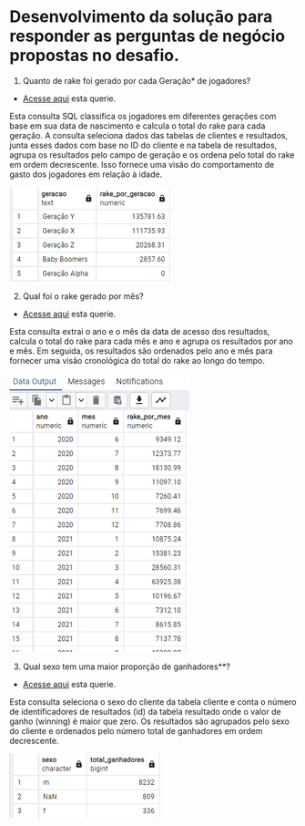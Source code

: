 # Desenvolvimento da solução para responder as perguntas de negócio propostas no desafio.

1. Quanto de rake foi gerado por cada Geração* de jogadores?

* [Acesse aqui](https://github.com/MoisesArruda/Analytics_Engineer_H2Club/blob/main/sql/queries/questao_1.sql) esta querie.

Esta consulta SQL classifica os jogadores em diferentes gerações com base em sua data de nascimento e calcula o total do rake para cada geração. A consulta seleciona dados das tabelas de clientes e resultados, junta esses dados com base no ID do cliente e na tabela de resultados, agrupa os resultados pelo campo de geração e os ordena pelo total do rake em ordem decrescente. Isso fornece uma visão do comportamento de gasto dos jogadores em relação à idade.

![Pergunta 1](https://github.com/MoisesArruda/Analytics_Engineer_H2Club/blob/main/images/pergunta_1.png)

2. Qual foi o rake gerado por mês? 

* [Acesse aqui](https://github.com/MoisesArruda/Analytics_Engineer_H2Club/blob/main/sql/queries/questao_2.sql) esta querie.

Esta consulta extrai o ano e o mês da data de acesso dos resultados, calcula o total do rake para cada mês e ano e agrupa os resultados por ano e mês. Em seguida, os resultados são ordenados pelo ano e mês para fornecer uma visão cronológica do total do rake ao longo do tempo.

![Pergunta 2](https://github.com/MoisesArruda/Analytics_Engineer_H2Club/blob/main/images/pergunta_2.png)

3. Qual sexo tem uma maior proporção de ganhadores**?

* [Acesse aqui](https://github.com/MoisesArruda/Analytics_Engineer_H2Club/blob/main/sql/queries/questao_3.sql) esta querie.

Esta consulta seleciona o sexo do cliente da tabela cliente e conta o número de identificadores de resultados (id) da tabela resultado onde o valor de ganho (winning) é maior que zero. Os resultados são agrupados pelo sexo do cliente e ordenados pelo número total de ganhadores em ordem decrescente.

![Pergunta 3](https://github.com/MoisesArruda/Analytics_Engineer_H2Club/blob/main/images/pergunta_3.png)

